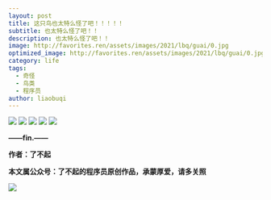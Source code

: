 ```yaml
---
layout: post
title: 这只鸟也太特么怪了吧！！！！！
subtitle: 也太特么怪了吧！！
description: 也太特么怪了吧！！
image: http://favorites.ren/assets/images/2021/lbq/guai/0.jpg
optimized_image: http://favorites.ren/assets/images/2021/lbq/guai/0.jpg
category: life
tags:
  - 奇怪
  - 鸟类
  - 程序员
author: liaobuqi
---
```




![](http://favorites.ren/assets/images/2021/cartoon/bianbie/640.jpeg)
![](http://favorites.ren/assets/images/2021/lbq/guai/640.jpeg)
![](http://favorites.ren/assets/images/2021/lbq/guai/640-1.jpeg)
![](http://favorites.ren/assets/images/2021/lbq/guai/640-2.jpeg)
![](http://favorites.ren/assets/images/2021/lbq/guai/640-3.jpeg)

**——fin.——**

**作者：了不起**

**本文属公众号：了不起的程序员原创作品，承蒙厚爱，请多关照**

![](http://favorites.ren/assets/images/2021/lbq/moyu/640-3.jpeg)

